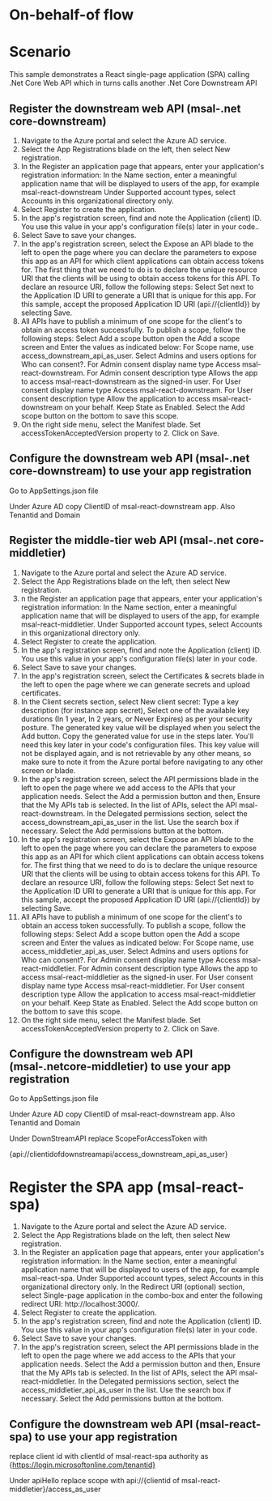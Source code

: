 # On-behalf-of flow

# Scenario

This sample demonstrates a React single-page application (SPA) calling .Net Core Web API which in turns calls another .Net Core Downstream API

## Register the downstream web API (msal-.net core-downstream) ##

1. Navigate to the Azure portal and select the Azure AD service.
2. Select the App Registrations blade on the left, then select New registration.
3. In the Register an application page that appears, enter your application's registration information:
In the Name section, enter a meaningful application name that will be displayed to users of the app, for example msal-react-downstream
Under Supported account types, select Accounts in this organizational directory only.
4. Select Register to create the application.
5. In the app's registration screen, find and note the Application (client) ID. You use this value in your app's configuration file(s) later in your code..
6. Select Save to save your changes.
7. In the app's registration screen, select the Expose an API blade to the left to open the page where you can declare the parameters to expose this app as an API for which client applications can obtain access tokens for. The first thing that we need to do is to declare the unique resource URI that the clients will be using to obtain access tokens for this API. To declare an resource URI, follow the following steps:
Select Set next to the Application ID URI to generate a URI that is unique for this app.
For this sample, accept the proposed Application ID URI (api://{clientId}) by selecting Save.
8. All APIs have to publish a minimum of one scope for the client's to obtain an access token successfully. To publish a scope, follow the following steps:
Select Add a scope button open the Add a scope screen and Enter the values as indicated below:
For Scope name, use access_downstream_api_as_user.
Select Admins and users options for Who can consent?.
For Admin consent display name type Access msal-react-downstream.
For Admin consent description type Allows the app to access msal-react-downstream as the signed-in user.
For User consent display name type Access msal-react-downstream.
For User consent description type Allow the application to access msal-react-downstream on your behalf.
Keep State as Enabled.
Select the Add scope button on the bottom to save this scope.
9. On the right side menu, select the Manifest blade.
Set accessTokenAcceptedVersion property to 2.
Click on Save.

## Configure the  downstream web API (msal-.net core-downstream) to use your app registration ##

Go to AppSettings.json file

Under Azure AD copy ClientID of msal-react-downstream app.
Also Tenantid and Domain


## Register the middle-tier web API (msal-.net core-middletier)

1. Navigate to the Azure portal and select the Azure AD service.
2. Select the App Registrations blade on the left, then select New registration.
3. n the Register an application page that appears, enter your application's registration information:
In the Name section, enter a meaningful application name that will be displayed to users of the app, for example msal-react-middletier.
Under Supported account types, select Accounts in this organizational directory only.
4. Select Register to create the application.
5. In the app's registration screen, find and note the Application (client) ID. You use this value in your app's configuration file(s) later in your code.
6. Select Save to save your changes.
7. In the app's registration screen, select the Certificates & secrets blade in the left to open the page where we can generate secrets and upload certificates.
8. In the Client secrets section, select New client secret:
Type a key description (for instance app secret),
Select one of the available key durations (In 1 year, In 2 years, or Never Expires) as per your security posture.
The generated key value will be displayed when you select the Add button. Copy the generated value for use in the steps later.
You'll need this key later in your code's configuration files. This key value will not be displayed again, and is not retrievable by any other means, so make sure to note it from the Azure portal before navigating to any other screen or blade.
9. In the app's registration screen, select the API permissions blade in the left to open the page where we add access to the APIs that your application needs.
Select the Add a permission button and then,
Ensure that the My APIs tab is selected.
In the list of APIs, select the API msal-react-downstream.
In the Delegated permissions section, select the access_downstream_api_as_user in the list. Use the search box if necessary.
Select the Add permissions button at the bottom.
10. In the app's registration screen, select the Expose an API blade to the left to open the page where you can declare the parameters to expose this app as an API for which client applications can obtain access tokens for. The first thing that we need to do is to declare the unique resource URI that the clients will be using to obtain access tokens for this API. To declare an resource URI, follow the following steps:
Select Set next to the Application ID URI to generate a URI that is unique for this app.
For this sample, accept the proposed Application ID URI (api://{clientId}) by selecting Save.
11. All APIs have to publish a minimum of one scope for the client's to obtain an access token successfully. To publish a scope, follow the following steps:
Select Add a scope button open the Add a scope screen and Enter the values as indicated below:
For Scope name, use access_middletier_api_as_user.
Select Admins and users options for Who can consent?.
For Admin consent display name type Access msal-react-middletier.
For Admin consent description type Allows the app to access msal-react-middletier as the signed-in user.
For User consent display name type Access msal-react-middletier.
For User consent description type Allow the application to access msal-react-middletier on your behalf.
Keep State as Enabled.
Select the Add scope button on the bottom to save this scope.
12. On the right side menu, select the Manifest blade.
Set accessTokenAcceptedVersion property to 2.
Click on Save.

## Configure the  downstream web API (msal-.netcore-middletier) to use your app registration ##

Go to AppSettings.json file

Under Azure AD copy ClientID of msal-react-downstream app.
Also Tenantid and Domain

Under DownStreamAPI replace ScopeForAccessToken with

{api://clientidofdownstreamapi/access_downstream_api_as_user}



# Register the SPA app (msal-react-spa)
1. Navigate to the Azure portal and select the Azure AD service.
2. Select the App Registrations blade on the left, then select New registration.
3. In the Register an application page that appears, enter your application's registration information:
In the Name section, enter a meaningful application name that will be displayed to users of the app, for example msal-react-spa.
Under Supported account types, select Accounts in this organizational directory only.
In the Redirect URI (optional) section, select Single-page application in the combo-box and enter the following redirect URI: http://localhost:3000/.
4. Select Register to create the application.
5. In the app's registration screen, find and note the Application (client) ID. You use this value in your app's configuration file(s) later in your code.
6. Select Save to save your changes.
7. In the app's registration screen, select the API permissions blade in the left to open the page where we add access to the APIs that your application needs.
Select the Add a permission button and then,
Ensure that the My APIs tab is selected.
In the list of APIs, select the API msal-react-middletier.
In the Delegated permissions section, select the access_middletier_api_as_user in the list. Use the search box if necessary.
Select the Add permissions button at the bottom.

## Configure the  downstream web API (msal-react-spa) to use your app registration ##

replace client id with clientId of msal-react-spa
authority as {https://login.microsoftonline.com/tenantid}

Under apiHello replace scope with api://{clientid of msal-react-middletier}/access_as_user 

